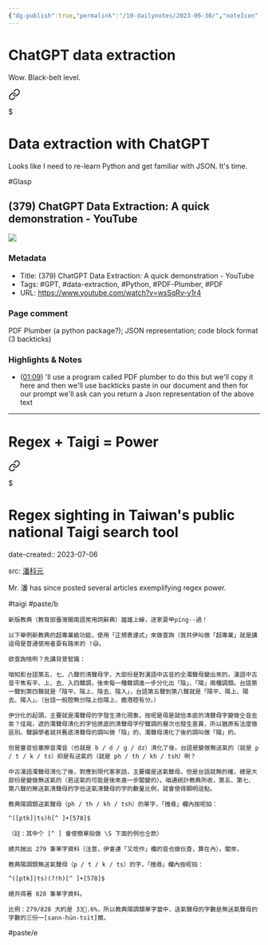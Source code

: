 ```yaml
---
{"dg-publish":true,"permalink":"/10-dailynotes/2023-06-30/","noteIcon":"2","created":"","updated":""}
---
```


# ChatGPT data extraction

Wow. Black-belt level.


<div class="transclusion internal-embed is-loaded"><a class="markdown-embed-link" href="/data-extraction-with-chat-gpt/" aria-label="Open link"><svg xmlns="http://www.w3.org/2000/svg" width="24" height="24" viewBox="0 0 24 24" fill="none" stroke="currentColor" stroke-width="2" stroke-linecap="round" stroke-linejoin="round" class="svg-icon lucide-link"><path d="M10 13a5 5 0 0 0 7.54.54l3-3a5 5 0 0 0-7.07-7.07l-1.72 1.71"></path><path d="M14 11a5 5 0 0 0-7.54-.54l-3 3a5 5 0 0 0 7.07 7.07l1.71-1.71"></path></svg></a><div class="markdown-embed">

$<div class="markdown-embed-title">

# Data extraction with ChatGPT

</div>



Looks like I need to re-learn Python and get familiar with JSON. It's time.

#Glasp 
## (379) ChatGPT Data Extraction: A quick demonstration - YouTube

![](https://www.youtube.com/watch?v=wsSqRv-y1r4)

### Metadata

- Title: (379) ChatGPT Data Extraction: A quick demonstration - YouTube
- Tags: #GPT, #data-extraction, #Python, #PDF-Plumber, #PDF
- URL: https://www.youtube.com/watch?v=wsSqRv-y1r4

### Page comment

PDF Plumber (a python package?); JSON representation; code block format (3 backticks)

### Highlights & Notes

- ([01:09](https://www.youtube.com/watch?v=wsSqRv-y1r4&t=69s)) 'll use a program called PDF plumber to do this but we'll copy it here and then we'll use backticks paste in our document and then for our prompt we'll ask can you return a Json representation of the above text




</div></div>


---
# Regex + Taigi = Power


<div class="transclusion internal-embed is-loaded"><a class="markdown-embed-link" href="/regex-sighting-in-taiwan-s-public-national-taigi-search-tool/" aria-label="Open link"><svg xmlns="http://www.w3.org/2000/svg" width="24" height="24" viewBox="0 0 24 24" fill="none" stroke="currentColor" stroke-width="2" stroke-linecap="round" stroke-linejoin="round" class="svg-icon lucide-link"><path d="M10 13a5 5 0 0 0 7.54.54l3-3a5 5 0 0 0-7.07-7.07l-1.72 1.71"></path><path d="M14 11a5 5 0 0 0-7.54-.54l-3 3a5 5 0 0 0 7.07 7.07l1.71-1.71"></path></svg></a><div class="markdown-embed">

$<div class="markdown-embed-title">

# Regex sighting in Taiwan's public national Taigi search tool

</div>



date-created:: 2023-07-06

src: [潘科元](https://www.facebook.com/khoguan/posts/pfbid08LSoFBPVREARCWupSzA4W69s6nMXwmaGFyeV418kyoBHXLtcfeZCC8TaKU6wLUfVl)

Mr. 潘 has since posted several articles exemplifying regex power.

#taigi 
#paste/b 
```
新版教典（教育部臺灣閩南語常用詞辭典）雄雄上線，逐家耍甲píng--過！

以下舉例新教典的超專業級功能，使用「正規表達式」來做查詢（我共伊叫做「超專業」就是講這毋是普通使用者耍有路來的 !😅。

欲查詢啥咧？先講背景智識：

咱知影台語第五、七、八聲的清聲母字，大部份是對漢語中古音的全濁聲母變出來的。漢語中古音干焦有平、上、去、入四聲調，後來每一種聲調進一步分化出「陰」、「陽」兩種調類。台語第一聲到第四聲就是「陰平、陰上、陰去、陰入」，台語第五聲到第八聲就是「陽平、陽上、陽去、陽入」。（台語一般腔無分陰上佮陽上，鹿港腔有分。）

伊分化的起頭，主要就是濁聲母的字發生清化現象，按呢是毋是就佮本底的清聲母字變做仝音去矣？佳哉，遮的濁聲母清化的字佮原底的清聲母字佇聲調的層次也發生差異，所以猶原有法度做區別。聲韻學者就共舊底清聲母的調叫做「陰」的，濁聲母清化了後的調叫做「陽」的。

但是塞音佮塞擦音濁音（也就是 b / d / g / dz）清化了後，台語是變做無送氣的（就是 p / t / k / ts）抑是有送氣的（就是 ph / th / kh / tsh）咧？

中古漢語濁聲母清化了後，對應到現代客家話，主要攏是送氣聲母。但是台語就無的確，總是大部份是變做無送氣的（若送氣的可能是後來進一步閣變的）。咱通統計教典所收，第五、第七、第八聲的無送氣清聲母的字佮送氣清聲母的字的數量比例，就會使得顯明這點。

教典陽調類送氣聲母（ph / th / kh / tsh）的單字，「搜尋」欄內按呢拍：

^([ptk]|ts)h[^ ]+[578]$

（註：其中个 [^ ] 會使簡單拍做 \S 下面的例也仝款）

總共揣出 279 筆單字資料（注意，伊會連「又唸作」欄的音也做伙查，算在內）。閣來，

教典陽調類無送氣聲母（p / t / k / ts）的字，「搜尋」欄內按呢拍：

^([ptk]|ts)(?!h)[^ ]+[578]$

總共得著 828 筆單字資料。

比例：279/828 大約是 33.6%，所以教典陽調類單字當中，送氣聲母的字數是無送氣聲母的字數的三份一[sann-hūn-tsi̍t]爾。
```
#paste/e 

</div></div>
